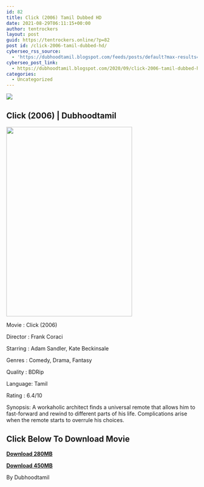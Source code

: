 ```yaml
---
id: 82
title: Click (2006) Tamil Dubbed HD
date: 2021-08-29T06:11:15+00:00
author: tentrockers
layout: post
guid: https://tentrockers.online/?p=82
post id: /click-2006-tamil-dubbed-hd/
cyberseo_rss_source:
  - 'https://dubhoodtamil.blogspot.com/feeds/posts/default?max-results=150&start-index=151'
cyberseo_post_link:
  - https://dubhoodtamil.blogspot.com/2020/09/click-2006-tamil-dubbed-hd.html
categories:
  - Uncategorized
---
```

<div class="media_block">
  <img src="https://1.bp.blogspot.com/--Lr36ZdnCRw/X1TGUKGtz8I/AAAAAAAACWc/xOmGFOGLGqYJsxIapXujf_NJjmMAd6B4wCNcBGAsYHQ/s72-w331-h500-c/Click-2006-film-images-194a9d4f-f4a2-42be-ad29-35e55f2263f.jpg" class="media_thumbnail" />
</div>

## Click (2006) | Dubhoodtamil

<div class="separator">
  <a href="https://1.bp.blogspot.com/--Lr36ZdnCRw/X1TGUKGtz8I/AAAAAAAACWc/xOmGFOGLGqYJsxIapXujf_NJjmMAd6B4wCNcBGAsYHQ/s1170/Click-2006-film-images-194a9d4f-f4a2-42be-ad29-35e55f2263f.jpg" imageanchor="1"><img loading="lazy" border="0" data-original-height="1170" data-original-width="780" height="500" src="https://1.bp.blogspot.com/--Lr36ZdnCRw/X1TGUKGtz8I/AAAAAAAACWc/xOmGFOGLGqYJsxIapXujf_NJjmMAd6B4wCNcBGAsYHQ/w331-h500/Click-2006-film-images-194a9d4f-f4a2-42be-ad29-35e55f2263f.jpg" width="331" /></a>
</div>

Movie	<span></span>:	<span></span>Click (2006)

Director	<span></span>:	<span></span>Frank Coraci

Starring	<span></span>:	<span></span>Adam Sandler, Kate Beckinsale

Genres	<span></span>:	<span></span>Comedy, Drama, Fantasy

Quality	<span></span>:	<span></span>BDRip

Language:	<span></span>Tamil&nbsp;

Rating	<span></span>:	<span></span>6.4/10&nbsp;

Synopsis: A workaholic architect finds a universal remote that allows him to fast-forward and rewind to different parts of his life. Complications arise when the remote starts to overrule his choices.

## **<span>Click Below To Download Movie</span>**

**<span><a href="https://oncehelp.com/click-1" target="_blank" rel="noopener">Download 280MB</a></span>**

**<span><a href="https://oncehelp.com/click-2" target="_blank" rel="noopener">Download 450MB</a></span>**

By Dubhoodtamil